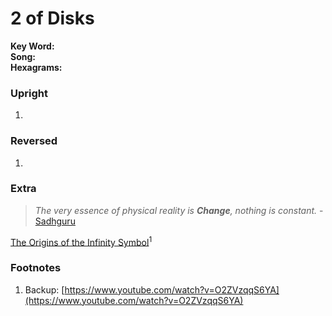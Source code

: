 # 2 of Disks

**Key Word:**   
**Song:**   
**Hexagrams:** 



### Upright

1) 



### Reversed

1) 



### Extra

>*The very essence of physical reality is ***Change***, nothing is constant.* - [Sadhguru](https://www.youtube.com/shorts/wHUd94T4enk)

[The Origins of the Infinity Symbol](https://www.youtube.com/watch?v=w7BO_dfwuLo)<sup>1</sup>



### Footnotes

1. Backup: [https://www.youtube.com/watch?v=O2ZVzqqS6YA](https://www.youtube.com/watch?v=O2ZVzqqS6YA)


